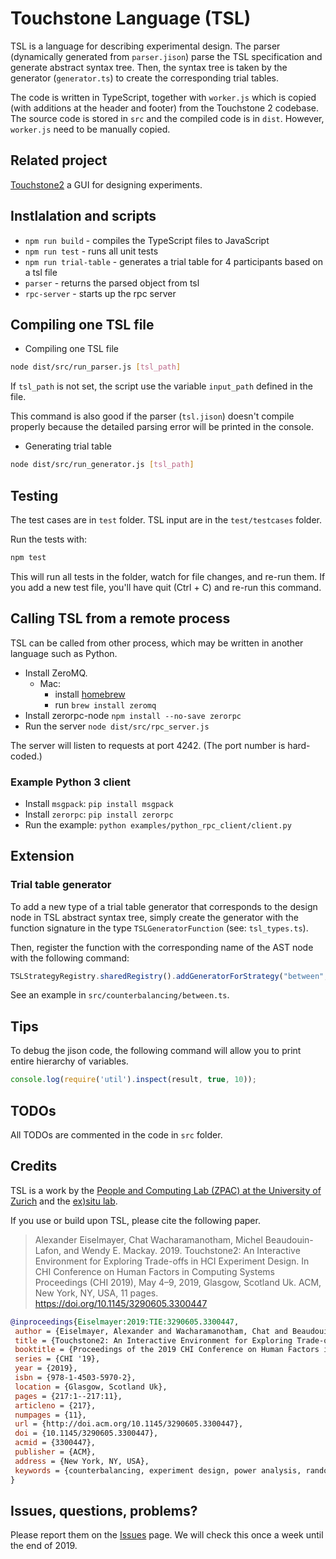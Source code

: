 # Touchstone Language (TSL)

TSL is a language for describing experimental design.
The parser (dynamically generated from `parser.jison`) parse the TSL specification and generate abstract syntax tree. 
Then, the syntax tree is taken by the generator (`generator.ts`) to create the corresponding trial tables.  

The code is written in TypeScript, together with `worker.js` which is copied (with additions at the header and footer) from the Touchstone 2 codebase.
The source code is stored in `src` and the compiled code is in `dist`.
However, `worker.js` need to be manually copied.

## Related project

[Touchstone2](https://github.com/ZPAC-UZH/touchstone2) a GUI for designing experiments.


## Instlalation and scripts

- `npm run build` - compiles the TypeScript files to JavaScript
- `npm run test` - runs all unit tests
- `npm run trial-table` - generates a trial table for 4 participants based on a tsl file
- `parser` - returns the parsed object from tsl
- `rpc-server` - starts up the rpc server

## Compiling one TSL file

* Compiling one TSL file

```bash
node dist/src/run_parser.js [tsl_path]
```

If `tsl_path` is not set, the script use the variable `input_path` defined in the file.

This command is also good if the parser (`tsl.jison`) doesn't compile properly because the detailed parsing error will be printed in the console. 

* Generating trial table

```bash
node dist/src/run_generator.js [tsl_path]
```

## Testing

The test cases are in `test` folder.
TSL input are in the `test/testcases` folder.
 
Run the tests with:

```bash
npm test
```

This will run all tests in the folder, watch for file changes, and re-run them.
If you add a new test file, you'll have quit (Ctrl + C) and re-run this command.


## Calling TSL from a remote process

TSL can be called from other process, which may be written in another language such as Python. 

* Install ZeroMQ. 
  * Mac: 
    * install [homebrew](https://brew.sh/)
    * run `brew install zeromq`
* Install zerorpc-node `npm install --no-save zerorpc`
* Run the server `node dist/src/rpc_server.js`

The server will listen to requests at port 4242. (The port number is hard-coded.)


### Example Python 3 client

* Install `msgpack`: `pip install msgpack`
* Install `zerorpc`:  `pip install zerorpc`
* Run the example: `python examples/python_rpc_client/client.py`


## Extension

### Trial table generator

To add a new type of a trial table generator that corresponds to the design node in TSL abstract syntax tree, 
simply create the generator with the function signature in the type `TSLGeneratorFunction` (see: `tsl_types.ts`).

Then, register the function with the corresponding name of the AST node with the following command:

```javascript
TSLStrategyRegistry.sharedRegistry().addGeneratorForStrategy("between", generator);
``` 

See an example in `src/counterbalancing/between.ts`.

## Tips

To debug the jison code, the following command will allow you to print entire hierarchy of variables. 

```javascript
console.log(require('util').inspect(result, true, 10)); 
```

## TODOs

All TODOs are commented in the code in `src` folder. 

## Credits

TSL is a work by the [People and Computing Lab (ZPAC) at the University of Zurich](https://zpac.ch) and the [ex)situ lab](https://ex-situ.lri.fr/).

If you use or build upon TSL, please cite the following paper.

> Alexander Eiselmayer, Chat Wacharamanotham, Michel Beaudouin-Lafon, and Wendy E. Mackay. 2019. Touchstone2: An Interactive Environment for Exploring Trade-offs in HCI Experiment Design. In CHI Conference on Human Factors in Computing Systems Proceedings (CHI 2019), May 4–9, 2019, Glasgow, Scotland Uk. ACM, New York, NY, USA, 11 pages. https://doi.org/10.1145/3290605.3300447


```bibtex
@inproceedings{Eiselmayer:2019:TIE:3290605.3300447,
 author = {Eiselmayer, Alexander and Wacharamanotham, Chat and Beaudouin-Lafon, Michel and Mackay, Wendy E.},
 title = {Touchstone2: An Interactive Environment for Exploring Trade-offs in HCI Experiment Design},
 booktitle = {Proceedings of the 2019 CHI Conference on Human Factors in Computing Systems},
 series = {CHI '19},
 year = {2019},
 isbn = {978-1-4503-5970-2},
 location = {Glasgow, Scotland Uk},
 pages = {217:1--217:11},
 articleno = {217},
 numpages = {11},
 url = {http://doi.acm.org/10.1145/3290605.3300447},
 doi = {10.1145/3290605.3300447},
 acmid = {3300447},
 publisher = {ACM},
 address = {New York, NY, USA},
 keywords = {counterbalancing, experiment design, power analysis, randomization, reproducibility},
} 
```
## Issues, questions, problems?

Please report them on the [Issues](https://github.com/ZPAC-UZH/touchstone2/issues) page. 
We will check this once a week until the end of 2019.
